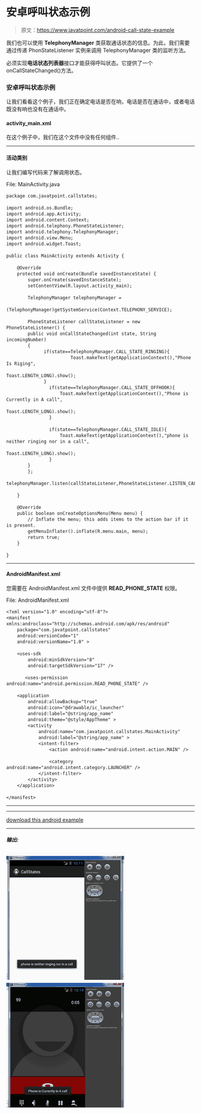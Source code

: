 # 安卓呼叫状态示例

> 原文：<https://www.javatpoint.com/android-call-state-example>

我们也可以使用 **TelephonyManager** 类获取通话状态的信息。为此，我们需要通过传递 PhonStateListener 实例来调用 TelephonyManager 类的监听方法。

必须实现**电话状态列表器**接口才能获得呼叫状态。它提供了一个 onCallStateChanged()方法。

### 安卓呼叫状态示例

让我们看看这个例子，我们正在确定电话是否在响，电话是否在通话中，或者电话既没有响也没有在通话中。

#### activity_main.xml

在这个例子中，我们在这个文件中没有任何组件..

* * *

#### 活动类别

让我们编写代码来了解调用状态。

File: MainActivity.java

```
package com.javatpoint.callstates;

import android.os.Bundle;
import android.app.Activity;
import android.content.Context;
import android.telephony.PhoneStateListener;
import android.telephony.TelephonyManager;
import android.view.Menu;
import android.widget.Toast;

public class MainActivity extends Activity {

    @Override
    protected void onCreate(Bundle savedInstanceState) {
        super.onCreate(savedInstanceState);
        setContentView(R.layout.activity_main);

        TelephonyManager telephonyManager =
                      (TelephonyManager)getSystemService(Context.TELEPHONY_SERVICE);

        PhoneStateListener callStateListener = new PhoneStateListener() {
        public void onCallStateChanged(int state, String incomingNumber) 
        {
              if(state==TelephonyManager.CALL_STATE_RINGING){
                        Toast.makeText(getApplicationContext(),"Phone Is Riging",
                                                                         Toast.LENGTH_LONG).show();
              }
                if(state==TelephonyManager.CALL_STATE_OFFHOOK){
                    Toast.makeText(getApplicationContext(),"Phone is Currently in A call", 
                                                                                  Toast.LENGTH_LONG).show();
                }

                if(state==TelephonyManager.CALL_STATE_IDLE){
                    Toast.makeText(getApplicationContext(),"phone is neither ringing nor in a call",
                                                                                                 Toast.LENGTH_LONG).show();
                }
        }
        };
        telephonyManager.listen(callStateListener,PhoneStateListener.LISTEN_CALL_STATE);

    }

    @Override
    public boolean onCreateOptionsMenu(Menu menu) {
        // Inflate the menu; this adds items to the action bar if it is present.
        getMenuInflater().inflate(R.menu.main, menu);
        return true;
    }

}

```

* * *

#### AndroidManifest.xml

您需要在 AndroidManifest.xml 文件中提供 **READ_PHONE_STATE** 权限。

File: AndroidManifest.xml

```
<?xml version="1.0" encoding="utf-8"?>
<manifest xmlns:androclass="http://schemas.android.com/apk/res/android"
    package="com.javatpoint.callstates"
    android:versionCode="1"
    android:versionName="1.0" >

    <uses-sdk
        android:minSdkVersion="8"
        android:targetSdkVersion="17" />

       <uses-permission android:name="android.permission.READ_PHONE_STATE" />

    <application
        android:allowBackup="true"
        android:icon="@drawable/ic_launcher"
        android:label="@string/app_name"
        android:theme="@style/AppTheme" >
        <activity
            android:name="com.javatpoint.callstates.MainActivity"
            android:label="@string/app_name" >
            <intent-filter>
                <action android:name="android.intent.action.MAIN" />

                <category android:name="android.intent.category.LAUNCHER" />
            </intent-filter>
        </activity>
    </application>

</manifest>

```

* * *

* * *

[download this android example](https://static.javatpoint.com/src/android/CallState.zip)

* * *

##### 输出:

![android call state example output 1](img/441aab70019e329e9c2231f34aa674c8.png) ![android call state example output 2](img/837c06607ad40ae8b0c0da641681da1e.png)